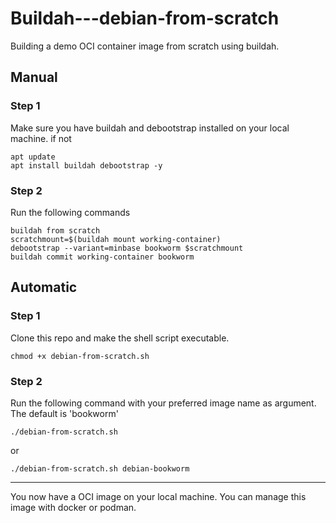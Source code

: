 # Buildah---debian-from-scratch
Building a demo OCI container image from scratch using buildah.

## Manual

### Step 1
Make sure you have buildah and debootstrap installed on your local machine. if not
```
apt update
apt install buildah debootstrap -y
```

### Step 2
Run the following commands
```
buildah from scratch
scratchmount=$(buildah mount working-container)
debootstrap --variant=minbase bookworm $scratchmount
buildah commit working-container bookworm
```

## Automatic
### Step 1
Clone this repo and make the shell script executable.
```
chmod +x debian-from-scratch.sh
```
### Step 2
Run the following command with your preferred image name as argument. The default is 'bookworm'
```
./debian-from-scratch.sh
```
or
```
./debian-from-scratch.sh debian-bookworm
```

<hr>
You now have a OCI image on your local machine. You can manage this image with docker or podman.
